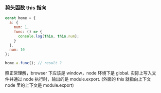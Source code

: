 ### 剪头函数 this 指向

```js
const home = {
  a: {
    num: 1,
    func: () => {
      console.log(this, this.num);
    }
  },
  num: 10
};

home.a.func(); // result ?
```

照正常理解，browser 下应该是 window，node 环境下是 global.
实际上写入文件并通过 node 执行时，输出的是 module.export. (外面的 this 就指向上下文 node 里的上下文是 module.export)
